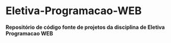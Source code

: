 # Eletiva-Programacao-WEB
 **Repositório de código fonte de projetos da disciplina de
 Eletiva Programacao WEB**
